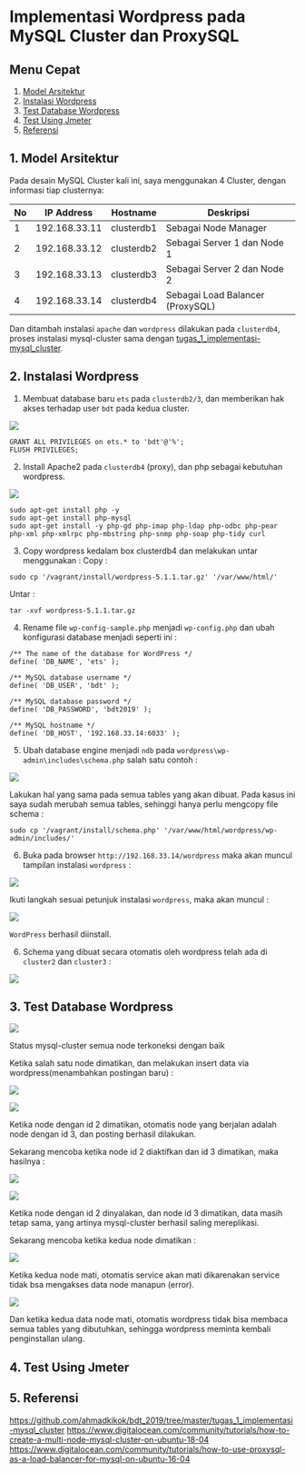# Implementasi Wordpress pada MySQL Cluster dan ProxySQL

## Menu Cepat
1. [Model Arsitektur](#1-model-arsitekturn)
2. [Instalasi Wordpress](#2-instalasi-wordpress)
3. [Test Database Wordpress](#3-test-database-wordpress)
4. [Test Using Jmeter](#4-test-using-jmeter)
5. [Referensi](#5-referensi)

## 1. Model Arsitektur
Pada desain MySQL Cluster kali ini, saya menggunakan 4 Cluster, dengan informasi tiap clusternya:

| No | IP Address | Hostname | Deskripsi |
| --- | --- | --- | --- |
| 1 | 192.168.33.11 | clusterdb1 | Sebagai Node Manager |
| 2 | 192.168.33.12 | clusterdb2 | Sebagai Server 1 dan Node 1 |
| 3 | 192.168.33.13 | clusterdb3 | Sebagai Server 2 dan Node 2 |
| 4 | 192.168.33.14 | clusterdb4 | Sebagai Load Balancer (ProxySQL) |

Dan ditambah instalasi ``apache`` dan ``wordpress`` dilakukan pada ``clusterdb4``, proses instalasi mysql-cluster sama dengan [tugas_1_implementasi-mysql_cluster](https://github.com/ahmadkikok/bdt_2019/tree/master/tugas_1_implementasi-mysql_cluster).

## 2. Instalasi Wordpress
1. Membuat database baru ``ets`` pada ``clusterdb2/3``, dan memberikan hak akses terhadap user ``bdt`` pada kedua cluster.

![](/tugas_ets_mysql-cluster/screnshoot/create_database_ets.PNG)

~~~
GRANT ALL PRIVILEGES on ets.* to 'bdt'@'%';
FLUSH PRIVILEGES;
~~~

2. Install Apache2 pada ``clusterdb4`` (proxy), dan php sebagai kebutuhan wordpress.

![](/tugas_ets_mysql-cluster/screnshoot/install_apache2.PNG)

~~~
sudo apt-get install php -y
sudo apt-get install php-mysql
sudo apt-get install -y php-gd php-imap php-ldap php-odbc php-pear php-xml php-xmlrpc php-mbstring php-snmp php-soap php-tidy curl
~~~

3. Copy wordpress kedalam box clusterdb4 dan melakukan untar menggunakan :
Copy :
```
sudo cp '/vagrant/install/wordpress-5.1.1.tar.gz' '/var/www/html/'
```
Untar :
```
tar -xvf wordpress-5.1.1.tar.gz
```

4. Rename file ``wp-config-sample.php`` menjadi ``wp-config.php`` dan ubah konfigurasi database menjadi seperti ini :
~~~
/** The name of the database for WordPress */
define( 'DB_NAME', 'ets' );

/** MySQL database username */
define( 'DB_USER', 'bdt' );

/** MySQL database password */
define( 'DB_PASSWORD', 'bdt2019' );

/** MySQL hostname */
define( 'DB_HOST', '192.168.33.14:6033' );
~~~

5. Ubah database engine menjadi ``ndb`` pada ``wordpress\wp-admin\includes\schema.php`` salah satu contoh :

![](/tugas_ets_mysql-cluster/screnshoot/change_database_engine.PNG)

Lakukan hal yang sama pada semua tables yang akan dibuat. Pada kasus ini saya sudah merubah semua tables, sehinggi hanya perlu mengcopy file schema :

```
sudo cp '/vagrant/install/schema.php' '/var/www/html/wordpress/wp-admin/includes/'
```

6. Buka pada browser ``http://192.168.33.14/wordpress`` maka akan muncul tampilan instalasi ``wordpress`` :

![](/tugas_ets_mysql-cluster/screnshoot/install_view_website.PNG)

Ikuti langkah sesuai petunjuk instalasi ``wordpress``, maka akan muncul :

![](/tugas_ets_mysql-cluster/screnshoot/install_view_website.PNG)

``WordPress`` berhasil diinstall.

6. Schema yang dibuat secara otomatis oleh wordpress telah ada di ``cluster2`` dan ``cluster3`` :

![](/tugas_ets_mysql-cluster/screnshoot/install_view_schemas.PNG)

## 3. Test Database Wordpress

![](/tugas_ets_mysql-cluster/screnshoot/test_info_cluster.PNG)

Status mysql-cluster semua node terkoneksi dengan baik

Ketika salah satu node dimatikan, dan melakukan insert data via wordpress(menambahkan postingan baru) :

![](/tugas_ets_mysql-cluster/screnshoot/test_dataid2_off.PNG)

![](/tugas_ets_mysql-cluster/screnshoot/test_dataid2_off_berhasil.PNG)

Ketika node dengan id 2 dimatikan, otomatis node yang berjalan adalah node dengan id 3, dan posting berhasil dilakukan.

Sekarang mencoba ketika node id 2 diaktifkan dan id 3 dimatikan, maka hasilnya :

![](/tugas_ets_mysql-cluster/screnshoot/test_dataid3_off.PNG)

![](/tugas_ets_mysql-cluster/screnshoot/test_dataid3_off_berhasil.PNG)

Ketika node dengan id 2 dinyalakan, dan node id 3 dimatikan, data masih tetap sama, yang artinya mysql-cluster berhasil saling mereplikasi.

Sekarang mencoba ketika kedua node dimatikan :

![](/tugas_ets_mysql-cluster/screnshoot/test_dataid23_off.PNG)

Ketika kedua node mati, otomatis service akan mati dikarenakan service tidak bsa mengakses data node manapun (error).

![](/tugas_ets_mysql-cluster/screnshoot/test_dataid23_off_gagal.PNG)

Dan ketika kedua data node mati, otomatis wordpress tidak bisa membaca semua tables yang dibutuhkan, sehingga wordpress meminta kembali penginstallan ulang.

## 4. Test Using Jmeter

## 5. Referensi
https://github.com/ahmadkikok/bdt_2019/tree/master/tugas_1_implementasi-mysql_cluster
https://www.digitalocean.com/community/tutorials/how-to-create-a-multi-node-mysql-cluster-on-ubuntu-18-04
https://www.digitalocean.com/community/tutorials/how-to-use-proxysql-as-a-load-balancer-for-mysql-on-ubuntu-16-04